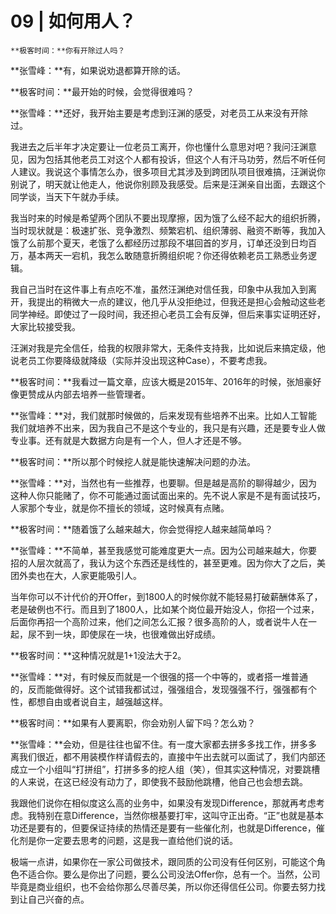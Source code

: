 # 09 | 如何用人？

    **极客时间：**你有开除过人吗？

**张雪峰：**有，如果说劝退都算开除的话。

**极客时间：**最开始的时候，会觉得很难吗？

**张雪峰：**还好，我开始主要是考虑到汪渊的感受，对老员工从来没有开除过。

我进去之后半年才决定要让一位老员工离开，你也懂什么意思对吧？我问汪渊意见，因为包括其他老员工对这个人都有投诉，但这个人有汗马功劳，然后不听任何人建议。我说这个事情怎么办，很多项目尤其涉及到跨团队项目很难搞，汪渊说你别说了，明天就让他走人，他说你别顾及我感受。后来是汪渊亲自出面，去跟这个同学谈，当天下午就办手续。

我当时来的时候是希望两个团队不要出现摩擦，因为饿了么经不起大的组织折腾，当时现状就是：极速扩张、竞争激烈、频繁宕机、组织薄弱、融资不断等，我加入饿了么前那个夏天，老饿了么都经历过那段不堪回首的岁月，订单还没到日均百万，基本两天一宕机，我怎么敢随意折腾组织呢？你还得依赖老员工熟悉业务逻辑。

我自己当时在这件事上有点吃不准，虽然汪渊绝对信任我，印象中从我加入到离开，我提出的稍微大一点的建议，他几乎从没拒绝过，但我还是担心会触动这些老同学神经。即使过了一段时间，我还担心老员工会有反弹，但后来事实证明还好，大家比较接受我。

汪渊对我是完全信任，给我的权限非常大，无条件支持我，比如说后来搞定级，他说老员工你要降级就降级（实际并没出现这种Case），不要考虑我。

**极客时间：**我看过一篇文章，应该大概是2015年、2016年的时候，张旭豪好像更赞成从内部去培养一些管理者。

**张雪峰：**对，我们就那时候做的，后来发现有些培养不出来。比如人工智能我们就培养不出来，因为我自己不是这个专业的，我只是有兴趣，还是要专业人做专业事。还有就是大数据方向是有一个人，但人才还是不够。

**极客时间：**所以那个时候挖人就是能快速解决问题的办法。

**张雪峰：**对，当然也有一些推荐，也要聊。但是越是高阶的聊得越少，因为这种人你只能赌了，你不可能通过面试面出来的。先不说人家是不是有面试技巧，人家那个专业，就是你不擅长的领域，这时候真有点赌。

**极客时间：**随着饿了么越来越大，你会觉得挖人越来越简单吗？

**张雪峰：**不简单，甚至我感觉可能难度更大一点。因为公司越来越大，你要招的人层次就高了，我认为这个东西还是线性的，甚至更难。因为你大了之后，美团外卖也在大，人家更能吸引人。

当年你可以不计代价的开Offer，到1800人的时候你就不能轻易打破薪酬体系了，老是破例也不行。而且到了1800人，比如某个岗位最开始没人，你招一个过来，后面你再招一个高阶过来，他们之间怎么汇报？很多高阶的人，或者说牛人在一起，尿不到一块，即使尿在一块，也很难做出好成绩。

**极客时间：**这种情况就是1+1没法大于2。

**张雪峰：**对，有时候反而就是一个很强的搭一个中等的，或者搭一堆普通的，反而能做得好。这个试错我都试过，强强组合，发现强强不行，强强都有个性，都想自由或者说自主，越强越这样。

**极客时间：**如果有人要离职，你会劝别人留下吗？怎么劝？

**张雪峰：**会劝，但是往往也留不住。有一度大家都去拼多多找工作，拼多多离我们很近，都不用装模作样请假去的，直接中午出去就可以面试了，我们内部还成立一个小组叫“打拼组”，打拼多多的挖人组（笑），但其实这种情况，对要跳槽的人来说，在这已经没有动力了，即使我不鼓励他跳槽，他自己也会想去跳。

我跟他们说你在相似度这么高的业务中，如果没有发现Difference，那就再考虑考虑。我特别在意Difference，当然你根基要打牢，这叫守正出奇。“正”也就是基本功还是要有的，但要保证持续的热情还是要有一些催化剂，也就是Difference，催化剂是你一定要去思考的问题，这是我一直给他们说的话。

极端一点讲，如果你在一家公司做技术，跟同质的公司没有任何区别，可能这个角色不适合你。要么是你出了问题，要么公司没法Offer你，总有一个。当然，公司毕竟是商业组织，也不会给你那么尽善尽美，所以你还得信任公司。你要去努力找到让自己兴奋的点。
    